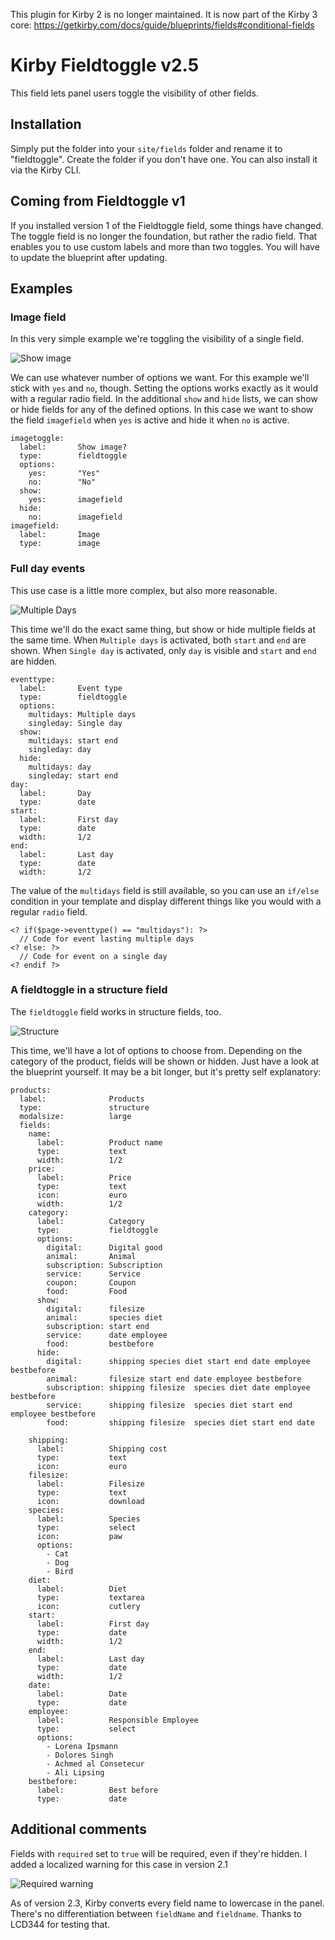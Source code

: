 This plugin for Kirby 2 is no longer maintained. It is now part of the Kirby 3 core: https://getkirby.com/docs/guide/blueprints/fields#conditional-fields

# Kirby Fieldtoggle v2.5

This field lets panel users toggle the visibility of other fields.

## Installation

Simply put the folder into your `site/fields` folder and rename it to "fieldtoggle". Create the folder if you don't have one. You can also install it via the Kirby CLI.

## Coming from Fieldtoggle v1

If you installed version 1 of the Fieldtoggle field, some things have changed. The toggle field is no longer the foundation, but rather the radio field. That enables you to use custom labels and more than two toggles. You will have to update the blueprint after updating.

## Examples

### Image field

In this very simple example we're toggling the visibility of a single field.

![Show image](preview/showimage.gif?raw=true)

We can  use whatever number of options we want. For this example we'll stick with `yes` and `no`, though. Setting the options works exactly as it would with a regular radio field.
In the additional `show` and `hide` lists, we can show or hide fields for any of the defined options. In this case we want to show the field `imagefield` when `yes` is active and hide it when `no` is active.

````
imagetoggle:
  label:       Show image?
  type:        fieldtoggle
  options:
    yes:       "Yes"
    no:        "No"
  show:
    yes:       imagefield
  hide:
    no:        imagefield
imagefield:
  label:       Image
  type:        image
````

### Full day events

This use case is a little more complex, but also more reasonable.

![Multiple Days](preview/multidays.gif?raw=true)

This time we'll do the exact same thing, but show or hide multiple fields at the same time. When `Multiple days` is activated, both `start` and `end` are shown. When `Single day` is activated, only `day` is visible and `start` and `end` are hidden.

````
eventtype:
  label:       Event type
  type:        fieldtoggle
  options:
    multidays: Multiple days
    singleday: Single day
  show:
    multidays: start end
    singleday: day
  hide:
    multidays: day
    singleday: start end
day:
  label:       Day
  type:        date
start:
  label:       First day
  type:        date
  width:       1/2
end:
  label:       Last day
  type:        date
  width:       1/2
````

The value of the `multidays` field is still available, so you can use an `if/else` condition in your template and display different things like you would with a regular `radio` field.

````
<? if($page->eventtype() == "multidays"): ?>
  // Code for event lasting multiple days
<? else: ?>
  // Code for event on a single day
<? endif ?>
````

### A fieldtoggle in a structure field

The `fieldtoggle` field works in structure fields, too.

![Structure](preview/structure.gif?raw=true)

This time, we'll have a lot of options to choose from. Depending on the category of the product, fields will be shown or hidden. Just have a look at the blueprint yourself. It may be a bit longer, but it's pretty self explanatory:

````
products:
  label:              Products
  type:               structure
  modalsize:          large
  fields:
    name:
      label:          Product name
      type:           text
      width:          1/2
    price:
      label:          Price
      type:           text
      icon:           euro
      width:          1/2
    category:
      label:          Category
      type:           fieldtoggle
      options:
        digital:      Digital good
        animal:       Animal
        subscription: Subscription
        service:      Service
        coupon:       Coupon
        food:         Food
      show:
        digital:      filesize
        animal:       species diet
        subscription: start end
        service:      date employee
        food:         bestbefore
      hide:
        digital:      shipping species diet start end date employee bestbefore
        animal:       filesize start end date employee bestbefore
        subscription: shipping filesize  species diet date employee bestbefore
        service:      shipping filesize  species diet start end employee bestbefore
        food:         shipping filesize  species diet start end date

    shipping:
      label:          Shipping cost
      type:           text
      icon:           euro
    filesize:
      label:          Filesize
      type:           text
      icon:           download
    species:
      label:          Species
      type:           select
      icon:           paw
      options:
        - Cat
        - Dog
        - Bird
    diet:
      label:          Diet
      type:           textarea
      icon:           cutlery
    start:
      label:          First day
      type:           date
      width:          1/2
    end:
      label:          Last day
      type:           date
      width:          1/2
    date:
      label:          Date
      type:           date
    employee:
      label:          Responsible Employee
      type:           select
      options:
        - Lorena Ipsmann
        - Dolores Singh
        - Achmed al Consetecur
        - Ali Lipsing
    bestbefore:
      label:          Best before
      type:           date
````

## Additional comments

Fields with `required` set to `true` will be required, even if they're hidden. I added a localized warning for this case in version 2.1

![Required warning](preview/required.gif?raw=true)

As of version 2.3, Kirby converts every field name to lowercase in the panel. There's no differentiation between `fieldName` and `fieldname`. Thanks to LCD344 for testing that.
